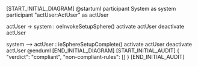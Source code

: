 [START_INITIAL_DIAGRAM]
@startuml
participant System as system
participant "actUser:ActUser" as actUser

actUser -> system : oeInvokeSetupSphere()
activate actUser
deactivate actUser

system --> actUser : ieSphereSetupComplete()
activate actUser
deactivate actUser
@enduml
[END_INITIAL_DIAGRAM]
[START_INITIAL_AUDIT]
{
  "verdict": "compliant",
  "non-compliant-rules": []
}
[END_INITIAL_AUDIT]